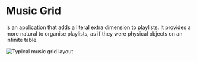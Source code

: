 # Music Grid
is an application that adds a literal extra dimension to playlists. It provides a more natural to organise playlists, as if they were physical objects on an infinite table.

![Typical music grid layout](https://i.imgur.com/9rZlS6j.png)
